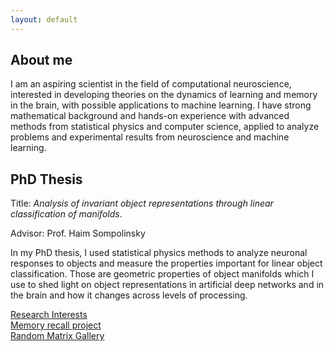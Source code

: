 ```yaml
---
layout: default
---
```


## About me

I am an aspiring scientist in the field of computational neuroscience, interested in developing theories on the dynamics of learning and memory in the brain, with possible applications to machine learning. I have strong mathematical background and hands-on experience with advanced methods from statistical physics and computer science, applied to analyze problems and experimental results from neuroscience and machine learning.

## PhD Thesis

Title: _Analysis of invariant object representations through linear classification of manifolds_.

Advisor: Prof. Haim Sompolinsky

In my PhD thesis, I used statistical physics methods to analyze neuronal responses to objects and measure the properties important for linear object classification. Those are geometric properties of object manifolds which I use to shed light on object representations in artificial deep networks and in the brain and how it changes across levels of processing.

[Research Interests](./)  
[Memory recall project](./memory_recall.html)  
[Random Matrix Gallery](https://github.com/populationcodes/random-matrix-gallery/)  
